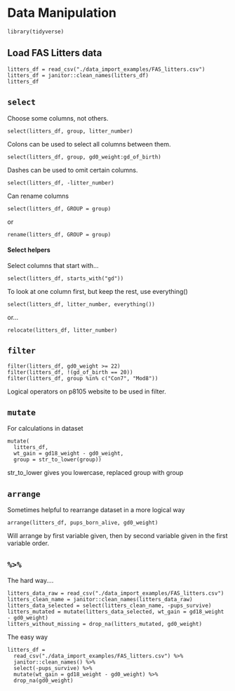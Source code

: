 Data Manipulation
================

``` r_setup
library(tidyverse)
```

## Load FAS Litters data

``` r_load_litters_data
litters_df = read_csv("./data_import_examples/FAS_litters.csv")
litters_df = janitor::clean_names(litters_df)
litters_df
```

## `select`

Choose some columns, not others.

``` r_select_basic
select(litters_df, group, litter_number)
```

Colons can be used to select all columns between them.

``` r_select_colon
select(litters_df, group, gd0_weight:gd_of_birth)
```

Dashes can be used to omit certain columns.

``` r_select_omit
select(litters_df, -litter_number)
```

Can rename columns

``` r_select_rename
select(litters_df, GROUP = group)
```

or

``` r_rename
rename(litters_df, GROUP = group)
```

#### Select helpers

Select columns that start with…

``` r_select_startswith
select(litters_df, starts_with("gd"))
```

To look at one column first, but keep the rest, use everything()

``` r_select_everything
select(litters_df, litter_number, everything())
```

or…

``` r_relocate
relocate(litters_df, litter_number)
```

## `filter`

``` r_filter
filter(litters_df, gd0_weight >= 22)
filter(litters_df, !(gd_of_birth == 20))
filter(litters_df, group %in% c("Con7", "Mod8"))
```

Logical operators on p8105 website to be used in filter.

## `mutate`

For calculations in dataset

``` r_mutate
mutate(
  litters_df,
  wt_gain = gd18_weight - gd0_weight,
  group = str_to_lower(group))
```

str\_to\_lower gives you lowercase, replaced group with group

## `arrange`

Sometimes helpful to rearrange dataset in a more logical way

``` r_arrange
arrange(litters_df, pups_born_alive, gd0_weight)
```

Will arrange by first variable given, then by second variable given in
the first variable order.

## `%>%`

The hard way….

``` r_no_pipe
litters_data_raw = read_csv("./data_import_examples/FAS_litters.csv")
litters_clean_name = janitor::clean_names(litters_data_raw)
litters_data_selected = select(litters_clean_name, -pups_survive)
litters_mutated = mutate(litters_data_selected, wt_gain = gd18_weight - gd0_weight)
litters_without_missing = drop_na(litters_mutated, gd0_weight)
```

The easy way

``` r_pipe
litters_df = 
  read_csv("./data_import_examples/FAS_litters.csv") %>% 
  janitor::clean_names() %>% 
  select(-pups_survive) %>% 
  mutate(wt_gain = gd18_weight - gd0_weight) %>% 
  drop_na(gd0_weight)
```

